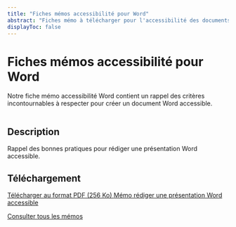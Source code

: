 ```yaml
---
title: "Fiches mémos accessibilité pour Word"
abstract: "Fiches mémo à télécharger pour l'accessibilité des documents Word"
displayToc: false
---
```


# Fiches mémos accessibilité pour Word

Notre fiche mémo accessibilité Word contient un rappel des critères incontournables à respecter pour créer un document Word accessible.

<div class="row">
  <div class="col-3">
    <p class="border-end">
      <img src="../../../articles/images/memos/memo-word.png" alt="">
    </p>
  </div>
  <div class="col-xl-9">  
    <h2 id="desc-word">Description</h2>
    <p>Rappel des bonnes pratiques pour rédiger une présentation Word accessible.</p>
    <h2 id="tele-word">Téléchargement</h2>
    <p>      
      <a href="../../../res/memos/word/Memo-Word-Orange.pdf" class="btn btn-outline-secondary">
        Télécharger au format PDF (256 Ko)
        <span class="visually-hidden">Mémo rédiger une présentation Word accessible</span>
      </a>
    </p>
  </div>
</div>

[Consulter tous les mémos](../../../articles/memo-accessibilite/)
